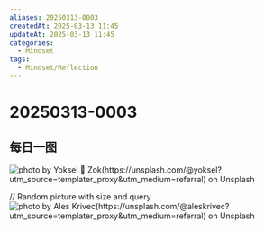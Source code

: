 ```yaml
---
aliases: 20250313-0003
createdAt: 2025-03-13 11:45
updateAt: 2025-03-13 11:45
categories:
  - Mindset
tags:
  - Mindset/Reflection
---
```

# 20250313-0003


## 每日一图
![photo by Yoksel 🌿 Zok(https://unsplash.com/@yoksel?utm_source=templater_proxy&utm_medium=referral) on Unsplash](https://images.unsplash.com/photo-1704049492643-e4d894759972?crop=entropy&cs=srgb&fm=jpg&ixid=M3w2NDU1OTF8MHwxfHJhbmRvbXx8fHx8fHx8fDE3NDE4Mzc1NjF8&ixlib=rb-4.0.3&q=85&w=800&h=600)

// Random picture with size and query
![photo by Ales Krivec(https://unsplash.com/@aleskrivec?utm_source=templater_proxy&utm_medium=referral) on Unsplash](https://images.unsplash.com/photo-1431631927486-6603c868ce5e?crop=entropy&cs=srgb&fm=jpg&ixid=M3w2NDU1OTF8MHwxfHJhbmRvbXx8fHx8fHx8fDE3NDE4Mzc1NjF8&ixlib=rb-4.0.3&q=85&w=800&h=800)
